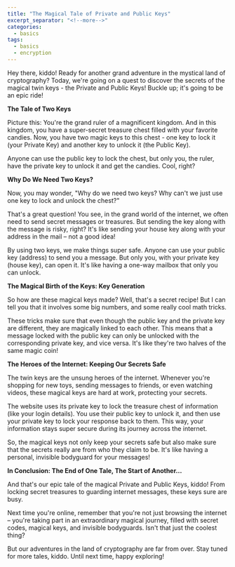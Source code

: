 ```yaml
---
title: "The Magical Tale of Private and Public Keys"
excerpt_separator: "<!--more-->"
categories:
  - basics
tags:
  - basics
  - encryption
---
```


Hey there, kiddo! Ready for another grand adventure in the mystical land of cryptography? Today, we're going on a quest to discover the secrets of the magical twin keys - the Private and Public Keys! Buckle up; it's going to be an epic ride!

**The Tale of Two Keys**

Picture this: You're the grand ruler of a magnificent kingdom. And in this kingdom, you have a super-secret treasure chest filled with your favorite candies. Now, you have two magic keys to this chest - one key to lock it (your Private Key) and another key to unlock it (the Public Key).

Anyone can use the public key to lock the chest, but only you, the ruler, have the private key to unlock it and get the candies. Cool, right?

**Why Do We Need Two Keys?**

Now, you may wonder, "Why do we need two keys? Why can't we just use one key to lock and unlock the chest?"

That's a great question! You see, in the grand world of the internet, we often need to send secret messages or treasures. But sending the key along with the message is risky, right? It's like sending your house key along with your address in the mail – not a good idea!

By using two keys, we make things super safe. Anyone can use your public key (address) to send you a message. But only you, with your private key (house key), can open it. It's like having a one-way mailbox that only you can unlock.

**The Magical Birth of the Keys: Key Generation**

So how are these magical keys made? Well, that's a secret recipe! But I can tell you that it involves some big numbers, and some really cool math tricks. 

These tricks make sure that even though the public key and the private key are different, they are magically linked to each other. This means that a message locked with the public key can only be unlocked with the corresponding private key, and vice versa. It's like they're two halves of the same magic coin!

**The Heroes of the Internet: Keeping Our Secrets Safe**

The twin keys are the unsung heroes of the internet. Whenever you're shopping for new toys, sending messages to friends, or even watching videos, these magical keys are hard at work, protecting your secrets.

The website uses its private key to lock the treasure chest of information (like your login details). You use their public key to unlock it, and then use your private key to lock your response back to them. This way, your information stays super secure during its journey across the internet. 

So, the magical keys not only keep your secrets safe but also make sure that the secrets really are from who they claim to be. It's like having a personal, invisible bodyguard for your messages!

**In Conclusion: The End of One Tale, The Start of Another...**

And that's our epic tale of the magical Private and Public Keys, kiddo! From locking secret treasures to guarding internet messages, these keys sure are busy.

Next time you're online, remember that you're not just browsing the internet – you're taking part in an extraordinary magical journey, filled with secret codes, magical keys, and invisible bodyguards. Isn't that just the coolest thing?

But our adventures in the land of cryptography are far from over. Stay tuned for more tales, kiddo. Until next time, happy exploring!
